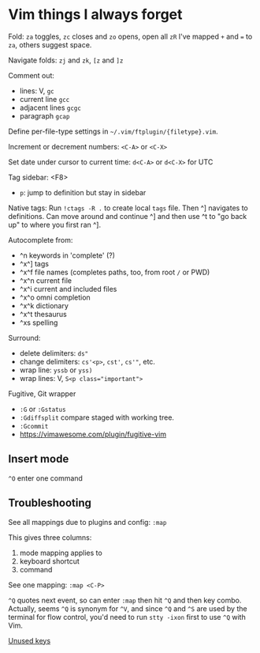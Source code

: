 # Vim things I always forget

Fold: `za` toggles, `zc` closes and `zo` opens, open all `zR`
I've mapped `+` and `=` to `za`, others suggest space.

Navigate folds: `zj` and `zk`, `[z` and `]z`

Comment out:

* lines: V, `gc`
* current line `gcc`
* adjacent lines `gcgc`
* paragraph `gcap`

Define per-file-type settings in `~/.vim/ftplugin/{filetype}.vim`.

Increment or decrement numbers: `<C-A>` or `<C-X>`

Set date under cursor to current time: `d<C-A>` or `d<C-X>` for UTC

Tag sidebar: \<F8\>

* `p`: jump to definition but stay in sidebar

Native tags: Run `!ctags -R .` to create local `tags` file. Then ^] navigates to
definitions. Can move around and continue ^] and then use ^t to "go back up" to
where you first ran ^].

Autocomplete from:

* ^n keywords in 'complete' (?)
* ^x^] tags
* ^x^f file names (completes paths, too, from root `/` or PWD)
* ^x^n current file
* ^x^i current and included files
* ^x^o omni completion
* ^x^k dictionary
* ^x^t thesaurus
* ^xs spelling


Surround:

* delete delimiters: `ds"`
* change delimiters: `cs'<p>`, `cst'`, `cs'"`, etc.
* wrap line: `yssb` or `yss)`
* wrap lines: V, `S<p class="important">`

Fugitive, Git wrapper

* `:G` or `:Gstatus`
* `:Gdiffsplit` compare staged with working tree.
* `:Gcommit`
* https://vimawesome.com/plugin/fugitive-vim

## Insert mode

`^O` enter one command

## Troubleshooting

See all mappings due to plugins and config: `:map`

This gives three columns:

1. mode mapping applies to
2. keyboard shortcut
3. command

See one mapping: `:map <C-P>`

`^Q` quotes next event, so can enter `:map` then hit `^Q` and then key combo.
Actually, seems `^Q` is synonym for `^V`, and since `^Q` and `^S` are used by
the terminal for flow control, you'd need to run `stty -ixon` first to use `^Q`
with Vim.

[Unused keys](http://vim.wikia.com/wiki/Unused_keys)

